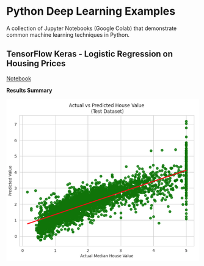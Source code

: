 # Python Deep Learning Examples

A collection of Jupyter Notebooks (Google Colab) that demonstrate common machine learning techniques in Python.

## TensorFlow Keras - Logistic Regression on Housing Prices

[Notebook](TensorFlow_Keras_Tabular_Data_Regression.ipynb)

**Results Summary**

![alt text](images/tensorflow-linear-regression.png)
